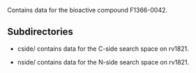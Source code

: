 Contains data for the bioactive compound F1366-0042.

## Subdirectories

- cside/ contains data for the C-side search space on rv1821.

- nside/ contains data for the N-side search space on rv1821.

